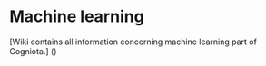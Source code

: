 # Machine learning

[Wiki contains all information concerning machine learning part of Cogniota.] ()
